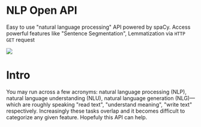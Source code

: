 # NLP Open API
Easy to use "natural language processing" API powered by spaCy.
Access powerful features like "Sentence Segmentation", Lemmatization via `HTTP GET` request 

<a href="#">
<img
  src="https://www.vedastro.org/images/nlp-api-url-guide.jpg">
</a>


# Intro
You may run across a few acronyms: natural language processing (NLP), natural language understanding (NLU), natural language generation (NLG)—which are roughly speaking "read text", "understand meaning", "write text" respectively. Increasingly these tasks overlap and it becomes difficult to categorize any given feature. Hopefuly this API can help.
